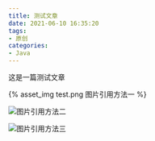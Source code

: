 ```yaml
---
title: 测试文章
date: 2021-06-10 16:35:20
tags:
- 原创
categories:
- Java
---
```


这是一篇测试文章

{% asset_img test.png 图片引用方法一 %}

![图片引用方法二](test.png)

![图片引用方法三](/images/test.png)

